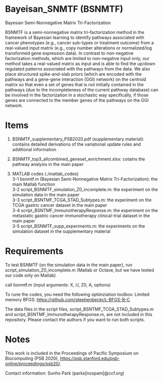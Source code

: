 # Bayeisan_SNMTF (BSNMTF)
Bayesian Semi-Nonnegative Matrix Tri-Factorization

BSNMTF is a semi-nonnegative matrix tri-factorization method in the framework of Bayesian learning to identify pathways associated with cancer phenotypes (e.g., cancer sub-types or treatment outcome) from a real-valued input matrix (e.g., copy number alterations or normalized/log transformed gene expression data). In contrast to non-negative factorization methods, which are limited to non-negative input only, our method takes a real-valued matrix as input and is able to find the up/down regulated patterns associated with the pathways from the data. We also place structured spike-and-slab priors (which are encoded with the pathways and a gene-gene interaction (GGI) network) on the centroid matrix so that even a set of genes that is not initially contained in the pathways (due to the incompleteness of the current pathway database) can be involved in the factorization in a stochastic way specifically, if those genes are connected to the member genes of the pathways on the GGI network. 

# Items
1. BSNMTF_supplementary_PSB2020.pdf (supplementary material): contains detailed derivations of the variational update rules and additional information

2. BSNMTF_top3_allcombined_geneset_enrichment.xlsx: cotains the pathway analysis in the main paper

3. MATLAB codes (./matlab_codes) <br/>
3-1 bsnmtf.m (Bayesian Semi-Nonnegative Matrix Tri-Factorization): the main Matlab function <br/>
3-2 script_BSNMTF_simulation_Z0_incomplete.m: the experiment on the simulation data in the main paper <br/>
3-3 script_BSNTMF_TCGA_STAD_Subtypes.m: the experiment on the TCGA gastric cancer dataset in the main paper <br/>
3-4 script_BSNTMF_ImmunotherapyResponse.m: the experiment on the metastatic gastric cancer immunotherapy clinical-trial dataset in the main paper <br/>
3-5 script_BSNMTF_supp_experiments.m: the experiments on the simulation dataset in the supplementary material

# Requirements
To test BSNMTF (on the simulation data in the main paper), run script_simulation_Z0_incomplete.m (Matlab or Octave, but we have tested our code only on Matlab)

call bsnmtf.m  (input arguments: X, U, Z0, A, options)

To rune the codes, you need the following optimziation toolbox: 
Limited memory BFGS: https://github.com/stephenbeckr/L-BFGS-B-C

The data files in the script files, script_BSNTMF_TCGA_STAD_Subtypes.m and script_BSNTMF_ImmunotherapyResponse.m, are not included in this repository. Please contact the authors if you want to run both scripts.

# Notes
This work is included in the Proceedings of Pacific Symposium on Biocomputing (PSB 2020), https://psb.stanford.edu/psb-online/proceedings/psb20/.

Contact information: Sunho Park (parks[nospam]@ccf.org) 

